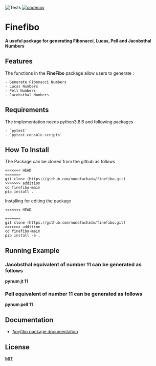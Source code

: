 ![Tests](https://github.com/nunofachada/finefibo/actions/workflows/test.yml/badge.svg)
[![codecov](https://codecov.io/gh/nunofachada/finefibo/branch/main/graph/badge.svg?token=9NK32IIO6O)](https://codecov.io/gh/nunofachada/finefibo)

# Finefibo

**A useful package for generating Fibonacci, Lucas, Pell and Jacobsthal Numbers**

## Features

The functions in the **FineFibo** package allow users to generate :

    - Generate Fibonacci Numbers
    - Lucas Numbers 
    - Pell Numbers
    - Jacobsthal Numbers


## Requirements

The implementation needs python3.8.6 and following packages

    - `pytest`
    - `pytest-console-scripts`

## How To Install

The Package can be cloned from the github as follows

```
<<<<<<< HEAD
=======
git clone (https://github.com/nunofachada/finefibo.git)
>>>>>>> addition
cd finefibo-main
pip install .

```

Installing for editing the package

```
<<<<<<< HEAD

=======
git clone (https://github.com/nunofachada/finefibo.git)
>>>>>>> addition
cd finefibo-main
pip install -e .
```

## Running Example

### Jacobsthal equivalent of number 11 can be generated as follows

**pynum jt 11**

### Pell equivalent of number 11 can be generated as follows

**pynum pell 11**


## Documentation

* [*finefibo* package documentation](https://github.com/nunofachada/finefibo/tree/main/finefibo/docs/fibo.html)

## License

[MIT](LICENSE)
